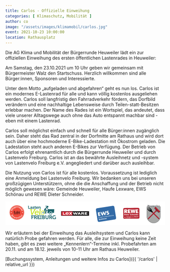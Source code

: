 ```yaml
---
title: Carlos - Offizielle Einweihung
categories: [ Klimaschutz, Mobilität ]
author: co
image: "/assets/images/klimamobil/carlos.jpg"
event: 2021-10-23 10:00:00
location: Rathausplatz
---
```

Die AG Klima und Mobilität der Bürgerrunde Heuweiler lädt ein zur offiziellen Einweihung des ersten öffentlichen Lastenrades in Heuweiler: 

Am Samstag, den 23.10.2021 um 10 Uhr geben wir gemeinsam mit Bürgermeister Walz den Startschuss. Herzlich willkommen sind alle Bürger:innen, Sponsoren und Interessierte.

Unter dem Motto „aufgeladen und abgefahren“ geht es nun los. Carlos ist ein modernes E-Lastenrad für alle und kann völlig kostenlos ausgeliehen werden. Carlos soll langfristig den Fahrradverkehr fördern, das Dorfbild verändern und eine nachhaltige Lebensweise durch Teilen-statt-Besitzen erlebbar machen. Der Name des Rades ist ein Wortspiel, das andeutet, dass viele unserer Alltagswege auch ohne das Auto entspannt machbar sind - eben mit einem Lastenrad.

Carlos soll möglichst einfach und schnell für alle Bürger:innen zugänglich sein. Daher steht das Rad zentral in der Dorfmitte am Rathaus und wird dort auch über eine hochmoderne E-Bike-Ladestation mit Ökostrom geladen. Die Ladestation steht auch anderen E-Bikes zur Verfügung. Der Betrieb von Carlos erfolgt ehrenamtlich durch die Bürgerrunde Heuweiler und durch Lastenvelo Freiburg. Carlos ist an das bewährte Ausleihnetz und -system von Lastenvelo Freiburg e.V. angegliedert und darüber auch ausleihbar. 

Die Nutzung von Carlos ist für alle kostenlos. Voraussetzung ist lediglich eine Anmeldung bei Lastenvelo Freiburg. Wir bedanken uns bei unseren großzügigen Unterstützern, ohne die die Anschaffung und der Betrieb nicht möglich gewesen wäre: Gemeinde Heuweiler, Haufe Lexware, EWS Schönau und REWE Dieter Schneider.

![Carlos Sponsoren](/assets/images/klimamobil/carlos-sponsoren.png "Carlos Sonsoren")

Wir erläutern bei der Einweihung das Ausleihsystem und Carlos kann natürlich Probe gefahren werden. Für alle, die zur Einweihung keine Zeit haben, gibt es zwei weitere „Kennenlern“-Termine inkl. Probefahrten am 20.11. und am 18.12. jeweils von 10-11 Uhr am Rathaus Heuweiler.

[Buchungssystem, Anleitungen und weitere Infos zu Carlos]({{ '/carlos' | relative_url }})
